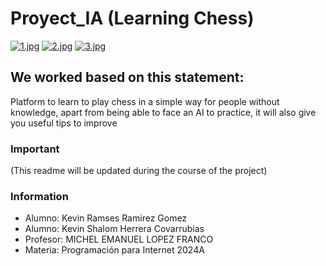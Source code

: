 # Proyect_IA (Learning Chess)
[![1.jpg](https://i.postimg.cc/cLGyN0cW/1.jpg)](https://postimg.cc/4mPF6CM2)
[![2.jpg](https://i.postimg.cc/NFYy9W6r/2.jpg)](https://postimg.cc/zbtD42PJ)
[![3.jpg](https://i.postimg.cc/pVqVJhxS/3.jpg)](https://postimg.cc/grLPY0xy)

## We worked based on this statement:
Platform to learn to play chess in a simple way for people without knowledge, apart from being able to face an AI to practice, it will also give you useful tips to improve

### Important
(This readme will be updated during the course of the project)

### Information
- Alumno: Kevin Ramses Ramirez Gomez
- Alumno: Kevin Shalom Herrera Covarrubias
- Profesor: MICHEL EMANUEL LOPEZ FRANCO
- Materia: Programación para Internet 2024A
